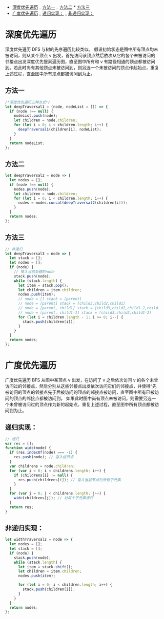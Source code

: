 <!-- @import "[TOC]" {cmd="toc" depthFrom=1 depthTo=6 orderedList=false} -->

<!-- code_chunk_output -->

- [深度优先遍历](#深度优先遍历)
  _ [方法一](#方法一)
  _ [方法二](#方法二) \* [方法三](#方法三)
- [广度优先遍历](#广度优先遍历)
  _ [递归实现：](#递归实现)
  _ [非递归实现：](#非递归实现)

<!-- /code_chunk_output -->

# 深度优先遍历

深度优先遍历 DFS 与树的先序遍历比较类似。
假设初始状态是图中所有顶点均未被访问，则从某个顶点 v 出发，首先访问该顶点然后依次从它的各个未被访问的邻接点出发深度优先搜索遍历图，直至图中所有和 v 有路径相通的顶点都被访问到。若此时尚有其他顶点未被访问到，则另选一个未被访问的顶点作起始点，重复上述过程，直至图中所有顶点都被访问到为止。

## 方法一

```js
/*深度优先遍历三种方式*/
let deepTraversal1 = (node, nodeList = []) => {
  if (node !== null) {
    nodeList.push(node);
    let children = node.children;
    for (let i = 0; i < children.length; i++) {
      deepTraversal1(children[i], nodeList);
    }
  }
  return nodeList;
};
```

## 方法二

```js
let deepTraversal2 = node => {
  let nodes = [];
  if (node !== null) {
    nodes.push(node);
    let children = node.children;
    for (let i = 0; i < children.length; i++) {
      nodes = nodes.concat(deepTraversal2(children[i]));
    }
  }
  return nodes;
};
```

## 方法三

```js
// 非递归
let deepTraversal3 = node => {
  let stack = [];
  let nodes = [];
  if (node) {
    // 推入当前处理的node
    stack.push(node);
    while (stack.length) {
      let item = stack.pop();
      let children = item.children;
      nodes.push(item);
      // node = [] stack = [parent]
      // node = [parent] stack = [child3,child2,child1]
      // node = [parent, child1] stack = [child3,child2,child1-2,child1-1]
      // node = [parent, child1-1] stack = [child3,child2,child1-2]
      for (let i = children.length - 1; i >= 0; i--) {
        stack.push(children[i]);
      }
    }
  }
  return nodes;
};
```

# 广度优先遍历

广度优先遍历 BFS
从图中某顶点 v 出发，在访问了 v 之后依次访问 v 的各个未曾访问过的邻接点，然后分别从这些邻接点出发依次访问它们的邻接点，并使得“先被访问的顶点的邻接点先于后被访问的顶点的邻接点被访问，直至图中所有已被访问的顶点的邻接点都被访问到。 如果此时图中尚有顶点未被访问，则需要另选一个未曾被访问过的顶点作为新的起始点，重复上述过程，直至图中所有顶点都被访问到为止。

## 递归实现：

```js
// 递归
var res = [];
function wide(node) {
  if (res.indexOf(node) === -1) {
    res.push(node); // 存入根节点
  }
  var childrens = node.children;
  for (var i = 0; i < childrens.length; i++) {
    if (childrens[i] != null) {
      res.push(childrens[i]); // 存入当前节点的所有子元素
    }
  }
  for (var j = 0; j < childrens.length; j++) {
    wide(childrens[j]); // 对每个子元素递归
  }
  return res;
}
```

## 非递归实现：

```js
let widthTraversal2 = node => {
  let nodes = [];
  let stack = [];
  if (node) {
    stack.push(node);
    while (stack.length) {
      let item = stack.shift();
      let children = item.children;
      nodes.push(item);

      for (let i = 0; i < children.length; i++) {
        stack.push(children[i]);
      }
    }
  }
  return nodes;
};
```
